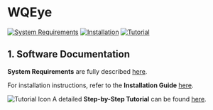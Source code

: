 # WQEye

[![System Requirements](https://img.shields.io/badge/System%20Requirements-PDF%20Guide-lightgrey)](docs/SystemRequirements.pdf)
[![Installation](https://img.shields.io/badge/Installation-PDF%20Guide-green)](docs/Installation.pdf)
[![Tutorial](https://img.shields.io/badge/Step--by--Step%20Tutorial-PDF%20Guide-blue)](docs/Step-by-Step.pdf)

## 1. Software Documentation
**System Requirements** are fully described [here](docs/SystemRequirements.pdf).

For installation instructions, refer to the **Installation Guide** [here](docs/Installation.pdf).

<img src="https://img.icons8.com/ios-filled/20/000000/tutorial.png" alt="Tutorial Icon" /> A detailed **Step-by-Step Tutorial** can be found [here](docs/Step-by-Step.pdf).

